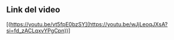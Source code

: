 ## Link del video

[([https://youtu.be/vt5fpE0bzSY](https://youtu.be/wJjLeoqJXsA?si=fd_zACLqxvYPgCpn))]
](https://youtu.be/wJjLeoqJXsA)
